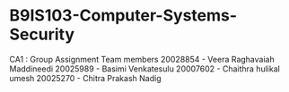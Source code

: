 # B9IS103-Computer-Systems-Security
CA1 : Group Assignment
Team members
20028854 - Veera Raghavaiah Maddineedi
20025989 - Basimi Venkatesulu
20007602 - Chaithra hulikal umesh
20025270 - Chitra Prakash Nadig

